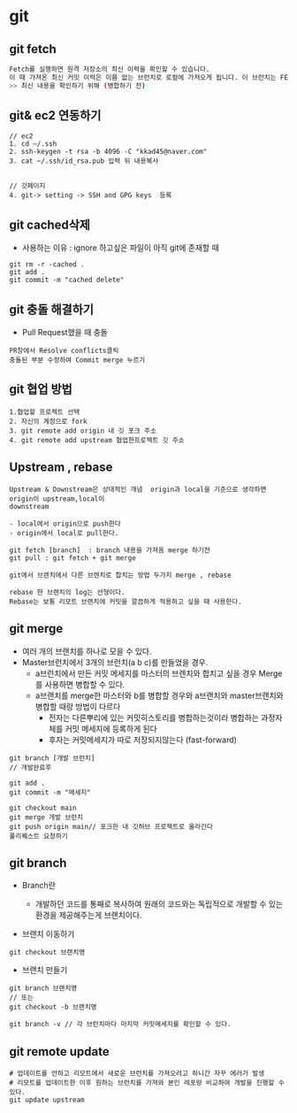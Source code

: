 # git

## git fetch 
```bash
Fetch를 실행하면 원격 저장소의 최신 이력을 확인할 수 있습니다.
이 때 가져온 최신 커밋 이력은 이름 없는 브런치로 로컬에 가져오게 됩니다. 이 브런치는 FETCH_HEAD라는 이름으로 CHECKOUT할 수 있습니다.
>> 최신 내용을 확인하기 위해 (병합하기 전)
```



## git& ec2 연동하기

```
// ec2 
1. cd ~/.ssh
2. ssh-keygen -t rsa -b 4096 -C "kkad45@naver.com"
3. cat ~/.ssh/id_rsa.pub 입력 뒤 내용복사


// 깃페이지
4. git-> setting -> SSH and GPG keys  등록

```

## git cached삭제 

- 사용하는 이유 : ignore 하고싶은 파일이 아직 git에 존재할 때
```
git rm -r -cached .
git add .
git commit -m "cached delete"
```


## git 충돌 해결하기

- Pull Request했을 때 충돌
```
PR창에서 Resolve conflicts클릭
충돌된 부분 수정하여 Commit merge 누르기
```

## git 협업 방법

```
1.협업할 프로젝트 선택
2. 자신의 계정으로 fork
3. git remote add origin 내 깃 포크 주소
4. git remote add upstream 협업한프로젝트 깃 주소
```


## Upstream , rebase
```
Upstream & Downstream은 상대적인 개념  origin과 local을 기준으로 생각하면 origin이 upstream,local이
downstream 

- local에서 origin으로 push한다
- origin에서 local로 pull한다.

git fetch [branch]  : branch 내용을 가져옴 merge 하기전
git pull : git fetch + git merge
 
git에서 브렌치에서 다른 브렌치로 합치는 방법 두가지 merge , rebase

rebase 한 브렌치의 log는 선형이다.
Rebase는 보통 리모트 브랜치에 커밋을 깔끔하게 적용하고 싶을 때 사용한다.

```


## git merge

- 여러 개의 브랜치를 하나로 모을 수 있다.
- Master브런치에서 3개의 브런치(a b c)를 만들었을 경우.
    - a브런치에서 만든 커밋 메세지를 마스터의 브렌치와 합치고 싶을 경우 Merge를 사용하면 병합할 수 있다.
    - a브랜치를 merge한 마스터와 b를 병합할 경우와 a브랜치와 master브랜치와 병합할 때랑 방법이 다르다 
        - 전자는 다른뿌리에 있는 커밋히스토리를 병합하는것이라 병합하는 과정자체를 커밋 메세지에 등록하게 된다
        - 후자는 커밋메세지가 따로 저장되지않는다 (fast-forward)

```
git branch [개발 브런치]
// 개발완료후

git add .
git commit -m "메세지"

git checkout main
git merge 개발 브런치
git push origin main// 포크한 내 깃허브 프로젝트로 올라간다
풀리퀘스트 요청하기

```

## git branch 

- Branch란
    - 개발하던 코드를 통째로 복사하여 원래의 코드와는 독립적으로 개발할 수 있는 환경을 제공해주는게 브랜치이다.

- 브랜치 이동하기
```
git checkout 브랜치명
```

- 브랜치 만들기
```
git branch 브랜치명 
// 또는
git checkout -b 브랜치명
```

```
git branch -v // 각 브런치마다 마지막 커밋메세지를 확인할 수 있다. 
```


## git remote update

```
# 업데이트를 안하고 리모트에서 새로운 브런치를 가져오려고 하니간 자꾸 에러가 발생
# 리모트를 업데이트한 이후 원하는 브런치를 가져와 본인 레포랑 비교하여 개발을 진행할 수 있다.
git update upstream

```